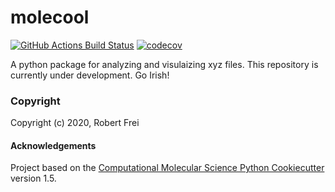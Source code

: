 molecool
==============================
[//]: # (Badges)
[![GitHub Actions Build Status](https://github.com/REPLACE_WITH_OWNER_ACCOUNT/molecool/workflows/CI/badge.svg)](https://github.com/REPLACE_WITH_OWNER_ACCOUNT/molecool/actions?query=workflow%3ACI)
[![codecov](https://codecov.io/gh/REPLACE_WITH_OWNER_ACCOUNT/molecool/branch/master/graph/badge.svg)](https://codecov.io/gh/REPLACE_WITH_OWNER_ACCOUNT/molecool/branch/master)


A python package for analyzing and visulaizing xyz files. This repository is currently under development.
Go Irish!

### Copyright

Copyright (c) 2020, Robert Frei


#### Acknowledgements
 
Project based on the 
[Computational Molecular Science Python Cookiecutter](https://github.com/molssi/cookiecutter-cms) version 1.5.
